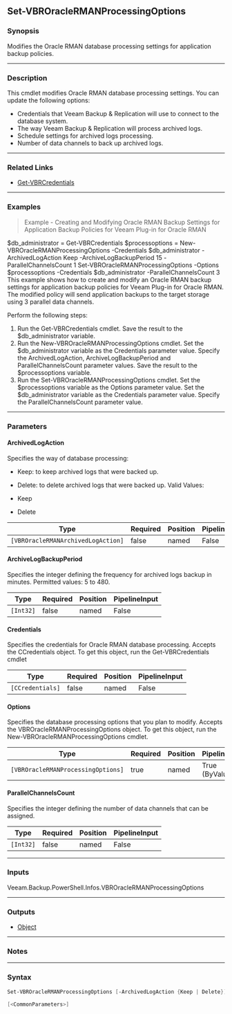 Set-VBROracleRMANProcessingOptions
----------------------------------

### Synopsis
Modifies the Oracle RMAN database processing settings for application backup policies.

---

### Description

This cmdlet modifies Oracle RMAN database processing settings. You can update the following options:
- Credentials that Veeam Backup & Replication will use to connect to the database system.
- The way Veeam Backup & Replication will process archived logs.
- Schedule settings for archived logs processing.
- Number of data channels to back up archived logs.

---

### Related Links
* [Get-VBRCredentials](Get-VBRCredentials)

---

### Examples
> Example - Creating and Modifying Oracle RMAN Backup Settings for Application Backup Policies for Veeam Plug-in for Oracle RMAN

$db_administrator = Get-VBRCredentials
$processoptions = New-VBROracleRMANProcessingOptions -Credentials $db_administrator -ArchivedLogAction Keep -ArchiveLogBackupPeriod 15 -ParallelChannelsCount 1
Set-VBROracleRMANProcessingOptions -Options $processoptions -Credentials $db_administrator -ParallelChannelsCount 3
This example shows how to create and modify an Oracle RMAN backup settings for application backup policies for Veeam Plug-in for Oracle RMAN. The modified policy will send application backups to the target storage using 3 parallel data channels.

Perform the following steps:
1. Run the Get-VBRCredentials cmdlet. Save the result to the $db_administrator variable.
2. Run the New-VBROracleRMANProcessingOptions cmdlet. Set the $db_administrator variable as the Credentials parameter value. Specify the ArchivedLogAction, ArchiveLogBackupPeriod and ParallelChannelsCount parameter values. Save the result to the $processoptions variable.
3. Run the Set-VBROracleRMANProcessingOptions cmdlet. Set the $processoptions variable as the Options parameter value. Set the $db_administrator variable as the Credentials parameter value. Specify the ParallelChannelsCount parameter value.

---

### Parameters
#### **ArchivedLogAction**
Specifies the way of database processing:
* Keep: to keep archived logs that were backed up.
* Delete: to delete archived logs that were backed up.
Valid Values:

* Keep
* Delete

|Type                              |Required|Position|PipelineInput|
|----------------------------------|--------|--------|-------------|
|`[VBROracleRMANArchivedLogAction]`|false   |named   |False        |

#### **ArchiveLogBackupPeriod**
Specifies the integer defining the frequency for archived logs backup in minutes. Permitted values: 5 to 480.

|Type     |Required|Position|PipelineInput|
|---------|--------|--------|-------------|
|`[Int32]`|false   |named   |False        |

#### **Credentials**
Specifies the credentials for Oracle RMAN database processing. Accepts the CCredentials object.  To get this object, run the Get-VBRCredentials cmdlet

|Type            |Required|Position|PipelineInput|
|----------------|--------|--------|-------------|
|`[CCredentials]`|false   |named   |False        |

#### **Options**
Specifies the database processing options that you plan to modify. Accepts the VBROracleRMANProcessingOptions object. To get this object, run the New-VBROracleRMANProcessingOptions cmdlet.

|Type                              |Required|Position|PipelineInput |
|----------------------------------|--------|--------|--------------|
|`[VBROracleRMANProcessingOptions]`|true    |named   |True (ByValue)|

#### **ParallelChannelsCount**
Specifies the integer defining the number of data channels that can be assigned.

|Type     |Required|Position|PipelineInput|
|---------|--------|--------|-------------|
|`[Int32]`|false   |named   |False        |

---

### Inputs
Veeam.Backup.PowerShell.Infos.VBROracleRMANProcessingOptions

---

### Outputs
* [Object](https://learn.microsoft.com/en-us/dotnet/api/System.Object)

---

### Notes

---

### Syntax
```PowerShell
Set-VBROracleRMANProcessingOptions [-ArchivedLogAction {Keep | Delete}] [-ArchiveLogBackupPeriod <Int32>] [-Credentials <CCredentials>] -Options <VBROracleRMANProcessingOptions> [-ParallelChannelsCount <Int32>] 
```
```PowerShell
[<CommonParameters>]
```
